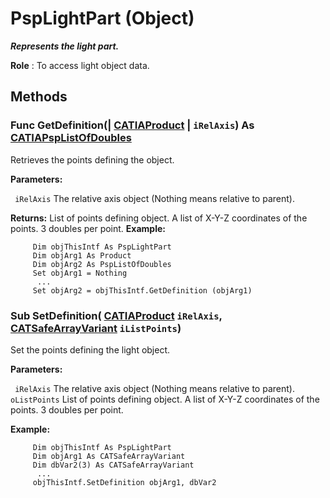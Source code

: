 # PspLightPart (Object)

**_Represents the light part._**

**Role** : To access light object data.

## Methods

### Func **GetDefinition**(| [CATIAProduct](../ProductStructureInterfaces/interface_Product_11223.md) | `iRelAxis`) As [CATIAPspListOfDoubles](../CATPlantShipInterfaces/interface_PspListOfDoubles_53834.md)

   Retrieves the points defining the object.

**Parameters:**

` iRelAxis`      The relative axis object (Nothing means relative to parent).

**Returns:**      List of points defining object. A list of X-Y-Z coordinates of the points. 3 doubles per point.  **Example:**

```VBScript
     Dim objThisIntf As PspLightPart
     Dim objArg1 As Product
     Dim objArg2 As PspListOfDoubles
     Set objArg1 = Nothing
      ...
     Set objArg2 = objThisIntf.GetDefinition (objArg1)

```

### Sub **SetDefinition**( [CATIAProduct](../ProductStructureInterfaces/interface_Product_11223.md)  `iRelAxis`,  [CATSafeArrayVariant](../System/typedef_CATSafeArrayVariant_73843.md)  `iListPoints`)

   Set the points defining the light object.

**Parameters:**

` iRelAxis`      The relative axis object (Nothing means relative to parent).
` oListPoints`      List of points defining object. A list of X-Y-Z coordinates of the points. 3 doubles per point.

**Example:**

```VBScript
     Dim objThisIntf As PspLightPart
     Dim objArg1 As CATSafeArrayVariant
     Dim dbVar2(3) As CATSafeArrayVariant
      ...
     objThisIntf.SetDefinition objArg1, dbVar2

```